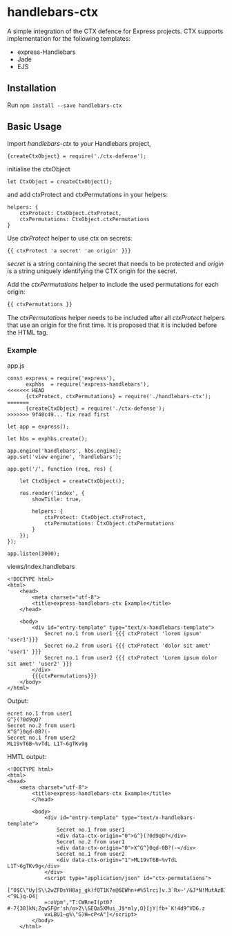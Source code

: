 # handlebars-ctx

A simple integration of the CTX defence for Express projects.
CTX supports implementation for the following templates:
* express-Handlebars
* Jade
* EJS

## Installation

Run ``` npm install --save handlebars-ctx ```

## Basic Usage 

Import *handlebars-ctx* to your Handlebars project,

```{createCtxObject} = require('./ctx-defense');```

initialise the ctxObject

```
let CtxObject = createCtxObject();
```
and add ctxProtect and ctxPermutations in your helpers:

```
helpers: {
    ctxProtect: CtxObject.ctxProtect,
    ctxPermutations: CtxObject.ctxPermutations
}
```

Use *ctxProtect* helper to use ctx on secrets:

```html
{{ ctxProtect 'a secret' 'an origin' }}}
```

*secret* is a string containing the secret that needs to be protected and
*origin* is a string uniquely identifying the CTX origin for the secret.


Add the *ctxPermutations* helper to include the used permutations for each 
origin:
 ```html
 {{ ctxPermutations }}
```

The *ctxPermutations* helper needs to be included after all *ctxProtect*
helpers that use an origin for the first time. It is proposed that it is
included before the *</body>* HTML tag.


### Example

app.js
```
const express = require('express'),                                                                                                         
      exphbs  = require('express-handlebars'),
<<<<<<< HEAD
      {ctxProtect, ctxPermutations} = require('./handlebars-ctx');
=======
      {createCtxObject} = require('./ctx-defense');
>>>>>>> 9f40c49... fix read first

let app = express();

let hbs = exphbs.create();

app.engine('handlebars', hbs.engine);
app.set('view engine', 'handlebars');

app.get('/', function (req, res) {

    let CtxObject = createCtxObject();

    res.render('index', {
        showTitle: true,

        helpers: {
            ctxProtect: CtxObject.ctxProtect,
            ctxPermutations: CtxObject.ctxPermutations
        }
    });
});

app.listen(3000);

```

views/index.handlebars

```
<!DOCTYPE html>                                                                                                                                       
<html>
    <head>
        <meta charset="utf-8">
        <title>express-handlebars-ctx Example</title>
    </head>

    <body>
        <div id="entry-template" type="text/x-handlebars-template">
            Secret no.1 from user1 {{{ ctxProtect 'lorem ipsum' 'user1'}}}
            Secret no.2 from user1 {{{ ctxProtect 'dolor sit amet' 'user1' }}}
            Secret no.1 from user2 {{{ ctxProtect 'Lorem ipsum dolor sit amet' 'user2' }}}
        </div>
        {{{ctxPermutations}}}
    </body>
</html>

```

Output:

```
ecret no.1 from user1
G^}(?0d9qO?
Secret no.2 from user1
X^G^}0qd-0B?(-
Secret no.1 from user2
ML19vT6B~%vTdL L1T~6gTKv9g
```
HMTL output:

```
<!DOCTYPE html>
<html>
<head>
    <meta charset="utf-8">
        <title>express-handlebars-ctx Example</title>
        </head>

        <body>
            <div id="entry-template" type="text/x-handlebars-template">
                Secret no.1 from user1
                <div data-ctx-origin="0">G^}(?0d9qO?</div>
                Secret no.2 from user1
                <div data-ctx-origin="0">X^G^}0qd-0B?(-</div>
                Secret no.1 from user2
                <div data-ctx-origin="1">ML19vT6B~%vTdL L1T~6gTKv9g</div>
            </div>
            <script type="application/json" id="ctx-permutations">
            ["0$C\"Uy[S\\2wZFDsYH8aj_gk)fQT1K7e@6EWhn+#%5lrci]v.3`Rx~'/&J*N!MutAzBI{X(>b;dP,G?<^9L}q-O4|
            =:oVpm","T:CWRneI(pt0?#-7{38]kN;ZqwSF@r'sh/o>2\\&EQa5XMui_J$*mly,O}[jY|fb+`K!4d9^VD6.z
            vxLBU1~g%\"G)H=cP<A"]</script>
        </body>
    </html>
```


